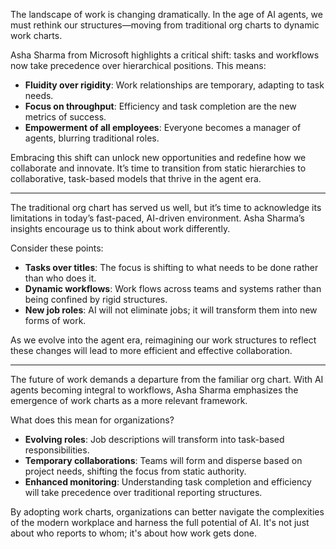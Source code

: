 The landscape of work is changing dramatically. In the age of AI agents, we must rethink our structures—moving from traditional org charts to dynamic work charts. 

Asha Sharma from Microsoft highlights a critical shift: tasks and workflows now take precedence over hierarchical positions. This means:

- **Fluidity over rigidity**: Work relationships are temporary, adapting to task needs.
- **Focus on throughput**: Efficiency and task completion are the new metrics of success.
- **Empowerment of all employees**: Everyone becomes a manager of agents, blurring traditional roles.

Embracing this shift can unlock new opportunities and redefine how we collaborate and innovate. It’s time to transition from static hierarchies to collaborative, task-based models that thrive in the agent era.

---

The traditional org chart has served us well, but it’s time to acknowledge its limitations in today’s fast-paced, AI-driven environment. Asha Sharma’s insights encourage us to think about work differently.

Consider these points:

- **Tasks over titles**: The focus is shifting to what needs to be done rather than who does it.
- **Dynamic workflows**: Work flows across teams and systems rather than being confined by rigid structures.
- **New job roles**: AI will not eliminate jobs; it will transform them into new forms of work.

As we evolve into the agent era, reimagining our work structures to reflect these changes will lead to more efficient and effective collaboration.

---

The future of work demands a departure from the familiar org chart. With AI agents becoming integral to workflows, Asha Sharma emphasizes the emergence of work charts as a more relevant framework.

What does this mean for organizations?

- **Evolving roles**: Job descriptions will transform into task-based responsibilities.
- **Temporary collaborations**: Teams will form and disperse based on project needs, shifting the focus from static authority.
- **Enhanced monitoring**: Understanding task completion and efficiency will take precedence over traditional reporting structures.

By adopting work charts, organizations can better navigate the complexities of the modern workplace and harness the full potential of AI. It's not just about who reports to whom; it's about how work gets done.